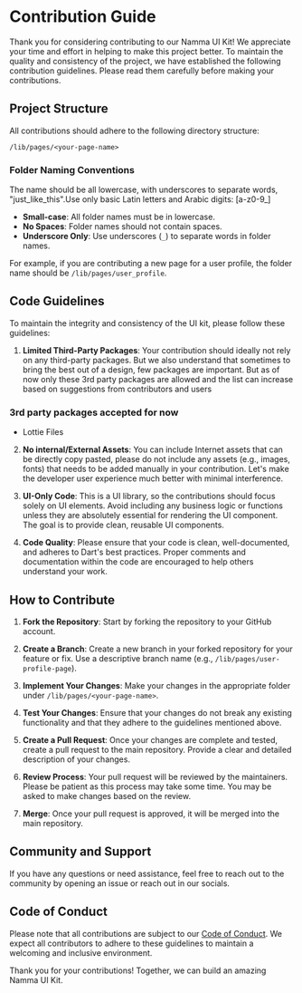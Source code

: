 # Contribution Guide

Thank you for considering contributing to our Namma UI Kit! We appreciate your time and effort in helping to make this project better. To maintain the quality and consistency of the project, we have established the following contribution guidelines. Please read them carefully before making your contributions.

## Project Structure

All contributions should adhere to the following directory structure:

```
/lib/pages/<your-page-name>
```

### Folder Naming Conventions
The name should be all lowercase, with underscores to separate words, "just_like_this".Use only basic Latin letters and Arabic digits: [a-z0-9_]

- **Small-case**: All folder names must be in lowercase.
- **No Spaces**: Folder names should not contain spaces.
- **Underscore Only**: Use underscores (`_`) to separate words in folder names.

For example, if you are contributing a new page for a user profile, the folder name should be `/lib/pages/user_profile`.

## Code Guidelines

To maintain the integrity and consistency of the UI kit, please follow these guidelines:

1. **Limited Third-Party Packages**: Your contribution should ideally not rely on any third-party packages. But we also understand that sometimes to bring the best out of a design, few packages are important. But as of now only these 3rd party packages are allowed and the list can increase based on suggestions from contributors and users

### 3rd party packages accepted for now
- Lottie Files
   
2. **No internal/External Assets**: You can include Internet assets that can be directly copy pasted, please do not include any assets (e.g., images, fonts) that needs to be added manually in your contribution. Let's make the developer user experience much better with minimal interference.

3. **UI-Only Code**: This is a UI library, so the contributions should focus solely on UI elements. Avoid including any business logic or functions unless they are absolutely essential for rendering the UI component. The goal is to provide clean, reusable UI components.

4. **Code Quality**: Please ensure that your code is clean, well-documented, and adheres to Dart's best practices. Proper comments and documentation within the code are encouraged to help others understand your work.


## How to Contribute

1. **Fork the Repository**: Start by forking the repository to your GitHub account.

2. **Create a Branch**: Create a new branch in your forked repository for your feature or fix. Use a descriptive branch name (e.g., `/lib/pages/user-profile-page`).

3. **Implement Your Changes**: Make your changes in the appropriate folder under `/lib/pages/<your-page-name>`.

4. **Test Your Changes**: Ensure that your changes do not break any existing functionality and that they adhere to the guidelines mentioned above.

5. **Create a Pull Request**: Once your changes are complete and tested, create a pull request to the main repository. Provide a clear and detailed description of your changes.

6. **Review Process**: Your pull request will be reviewed by the maintainers. Please be patient as this process may take some time. You may be asked to make changes based on the review.

7. **Merge**: Once your pull request is approved, it will be merged into the main repository.

## Community and Support

If you have any questions or need assistance, feel free to reach out to the community by opening an issue or reach out in our socials.

## Code of Conduct

Please note that all contributions are subject to our [Code of Conduct](https://github.com/Namma-Flutter/namma_ui_kit/blob/master/CODE_OF_CONDUCT.md). We expect all contributors to adhere to these guidelines to maintain a welcoming and inclusive environment.

Thank you for your contributions! Together, we can build an amazing Namma UI Kit.
